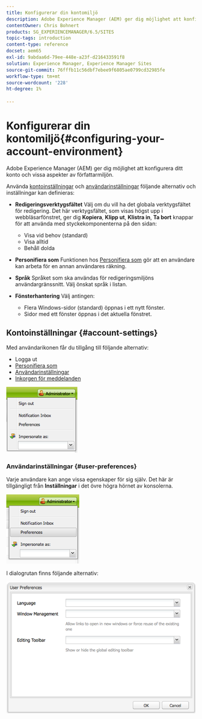 ```yaml
---
title: Konfigurerar din kontomiljö
description: Adobe Experience Manager (AEM) ger dig möjlighet att konfigurera ditt konto och vissa aspekter av författarmiljön.
contentOwner: Chris Bohnert
products: SG_EXPERIENCEMANAGER/6.5/SITES
topic-tags: introduction
content-type: reference
docset: aem65
exl-id: 9abdaa6d-79ee-448e-a23f-d216433591f8
solution: Experience Manager, Experience Manager Sites
source-git-commit: 76fffb11c56dbf7ebee9f6805ae0799cd32985fe
workflow-type: tm+mt
source-wordcount: '228'
ht-degree: 1%

---
```


# Konfigurerar din kontomiljö{#configuring-your-account-environment}

Adobe Experience Manager (AEM) ger dig möjlighet att konfigurera ditt konto och vissa aspekter av författarmiljön.

Använda [kontoinställningar](#account-settings) och [användarinställningar](#user-preferences) följande alternativ och inställningar kan definieras:

* **Redigeringsverktygsfältet**
Välj om du vill ha det globala verktygsfältet för redigering. Det här verktygsfältet, som visas högst upp i webbläsarfönstret, ger dig **Kopiera**, **Klipp ut**, **Klistra in**, **Ta bort** knappar för att använda med styckekomponenterna på den sidan:

   * Visa vid behov (standard)
   * Visa alltid
   * Behåll dolda

* **Personifiera som**
Funktionen hos [Personifiera som](/help/sites-administering/security.md#impersonating-another-user) gör att en användare kan arbeta för en annan användares räkning.

* **Språk**
Språket som ska användas för redigeringsmiljöns användargränssnitt. Välj önskat språk i listan.

* **Fönsterhantering**
Välj antingen:

   * Flera Windows-sidor (standard) öppnas i ett nytt fönster.
   * Sidor med ett fönster öppnas i det aktuella fönstret.

## Kontoinställningar {#account-settings}

Med användarikonen får du tillgång till följande alternativ:

* Logga ut
* [Personifiera som](/help/sites-administering/security.md#impersonating-another-user)
* [Användarinställningar](#user-preferences)
* [Inkorgen för meddelanden](/help/sites-classic-ui-authoring/author-env-inbox.md)

![chlimage_1-122](assets/chlimage_1-122.png)

### Användarinställningar {#user-preferences}

Varje användare kan ange vissa egenskaper för sig själv. Det här är tillgängligt från **Inställningar** i det övre högra hörnet av konsolerna.

![screen_shot_2012-02-08at105033am](assets/screen_shot_2012-02-08at105033am.png)

I dialogrutan finns följande alternativ:

![chlimage_1-123](assets/chlimage_1-123.png)
